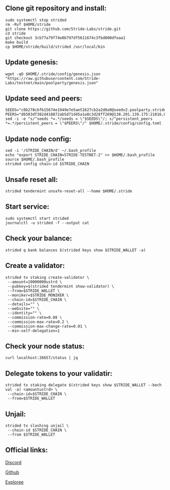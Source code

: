 ## Clone git repository and install:
```
sudo systemctl stop strided
rm -Rvf $HOME/stride
git clone https://github.com/Stride-Labs/stride.git
cd stride
git checkout 3cb77a79f74e0b797df5611674c3fbd000dfeaa1
make build
cp $HOME/stride/build/strided /usr/local/bin
```
## Update genesis:
```
wget -qO $HOME/.stride/config/genesis.json "https://raw.githubusercontent.com/Stride-Labs/testnet/main/poolparty/genesis.json"
```
## Update seed and peers:
```
SEEDS="c0b278cbfb15674e1949e7e5ae51627cb2a2d0a9@seedv2.poolparty.stridenet.co:26656"
PEERS="d6583df382d418872ab5d71d45a1a8c3d28ff269@138.201.139.175:21016,05d7b774620b7afe28bba5fa9e002b436786d4c3@195.201.165.123:20086,d28cfff8b2fe03b597f67c96814fbfd19085b7c3@168.119.124.158:26656,a9687b78c13d39d2f96ec0905c6aa201671f61f0@78.107.234.44:25656,6922feb0ca2eab2be07d60fbfd275319bcd83ec9@77.244.66.222:26656,48b1310bc81deea3eb44173c5c26873c23565d33@34.135.129.186:26656,a3afae256ad780f873f85a0c377da5c8e9c28cb2@54.219.207.30:26656,dd93bd24192d8d3151264424e44b0f213d2334dc@162.55.173.64:26656,d46c3c3de3aacb7c75bbbbf1fe5c168f0c100f26@135.181.131.116:26683,c765007c489ddbcb80249579534e63d7a00407d0@65.108.225.158:22656"
sed -i -e "s/^seeds *=.*/seeds = \"$SEEDS\"/; s/^persistent_peers *=.*/persistent_peers = \"$PEERS\"/" $HOME/.stride/config/config.toml
```

## Update node config:
```
sed -i '/STRIDE_CHAIN/d' ~/.bash_profile
echo "export STRIDE_CHAIN=STRIDE-TESTNET-2" >> $HOME/.bash_profile
source $HOME/.bash_profile
strided config chain-id $STRIDE_CHAIN
```
## Unsafe reset all:
```
strided tendermint unsafe-reset-all --home $HOME/.stride
```
## Start service:
```
sudo systemctl start strided
journalctl -u strided -f --output cat
```
## Check your balance:
```
strided q bank balances $(strided keys show $STRIDE_WALLET -a)
```
## Create a validator:
```
strided tx staking create-validator \
 --amount=10000000ustrd \
 --pubkey=$(strided tendermint show-validator) \
 --from=$STRIDE_WALLET \
 --moniker=$STRIDE_MONIKER \
 --chain-id=$STRIDE_CHAIN \
 --details="" \
 --website="" \
 --identity="" \
 --commission-rate=0.08 \
 --commission-max-rate=0.2 \
 --commission-max-change-rate=0.01 \
 --min-self-delegation=1
 ```
 ## Check your node status:
 ```
 curl localhost:26657/status | jq
 ```
 ## Delegate tokens to your validatir:
 ```
 strided tx staking delegate $(strided keys show $STRIDE_WALLET --bech val -a) <amountustrd> \
  --chain-id=$STRIDE_CHAIN \
  --from=$STRIDE_WALLET
 ```
 ## Unjail:
 ```
strided tx slashing unjail \
  --chain-id $STRIDE_CHAIN \
  --from $STRIDE_WALLET
 ```
 ## Official links:
 
[Discord](http://stride.zone/discord)

[Github](https://github.com/Stride-Labs/testnet)

[Exploree](https://stride.explorers.guru/validators)
